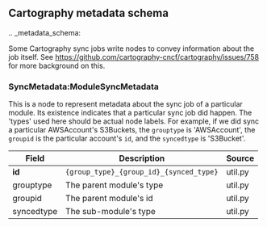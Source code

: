 ## Cartography metadata schema

.. _metadata_schema:

Some Cartography sync jobs write nodes to convey information about the job itself. See https://github.com/cartography-cncf/cartography/issues/758 for more background on this.

### SyncMetadata:ModuleSyncMetadata

This is a node to represent metadata about the sync job of a particular module. Its existence indicates that a particular sync job did happen.
The 'types' used here should be actual node labels. For example, if we did sync a particular AWSAccount's S3Buckets,
the `grouptype` is 'AWSAccount', the `groupid` is the particular account's `id`, and the `syncedtype` is 'S3Bucket'.

| Field | Description | Source|
|-------|-------------|------|
|**id**|`{group_type}_{group_id}_{synced_type}`|util.py|
|grouptype| The parent module's type |util.py|
|groupid|The parent module's id|util.py|
|syncedtype|The sub-module's type|util.py|
